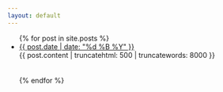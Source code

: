 ```yaml
---
layout: default
---
```


<ul class="entries">
  {% for post in site.posts %}
  <li>
    <a href="{{ site.baseurl }}{{ post.url }}">
	{{ post.date | date: "%d %B %Y" }}
	</a>
    <!--<h1>{{ post.title }}</h1></a>-->
    <div>{{ post.content | truncatehtml: 500 | truncatewords: 8000 }}</div>
	<br>
	<br>
  </li>
  {% endfor %}
</ul>
